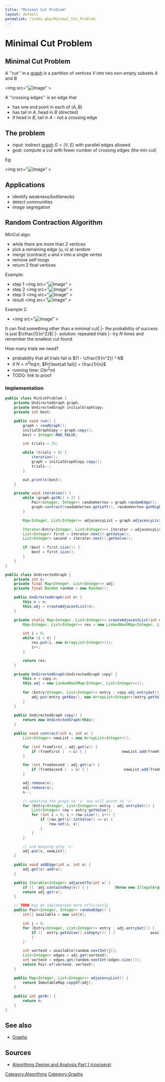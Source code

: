 ```yaml
---
title: "Minimal Cut Problem"
layout: default
permalink: /index.php/Minimal_Cut_Problem
---
```


# Minimal Cut Problem

## Minimal Cut Problem
A ''cut'' in a [graph](Graphs) is a partition of vertices $V$ into two non-empty subsets $A$ and $B$

<img src="<img src="https://raw.githubusercontent.com/alexeygrigorev/wiki-figures/master/legacy/31fvn7e3gpg82523n3cguh1sua.png" alt="Image">" \>

A ''crossing edges'' is an edge that
- has one end point in each of $(A, B)$
- has tail in $A$, head in $B$ (directed)
- if head in $B$, tail in $A$ - not a crossing edge

## The problem
- input: indirect [graph](Graphs) $G = (V, E)$ with parallel edges allowed
- goal: compute a cut with fewer number of crossing edges (the min cut)

Eg:

<img src="<img src="https://raw.githubusercontent.com/alexeygrigorev/wiki-figures/master/legacy/44dvh9gbo78ljnt0tmds5rv618.png" alt="Image">" \>

## Applications
- identify weakness/bottlenecks
- detect communities
- image segregation

## Random Contraction Algorithm

MinCut algo:
- while there are more than 2 vertices
- pick a remaining edge $(u, v)$ at random
- merge (contract) $u$ and $v$ into a single vertex
- remove self-loogs
- return 2 final vertices


Example:
- step 1 <img src="<img src="https://raw.githubusercontent.com/alexeygrigorev/wiki-figures/master/legacy/3lf26679cst0jm7hsug5h1hef2.png" alt="Image">" \>
- step 2 <img src="<img src="https://raw.githubusercontent.com/alexeygrigorev/wiki-figures/master/legacy/3rdg1jgvkna7mtb0gnu00vbkdg.png" alt="Image">" \>
- step 3 <img src="<img src="https://raw.githubusercontent.com/alexeygrigorev/wiki-figures/master/legacy/7j8r5op0949ctu5jmq03c1uf0m.png" alt="Image">" \>
- result <img src="<img src="https://raw.githubusercontent.com/alexeygrigorev/wiki-figures/master/legacy/5eoumts8f24v0ifjebqgjsumjr.png" alt="Image">" \>

Example 2:
- <img src="<img src="https://raw.githubusercontent.com/alexeygrigorev/wiki-figures/master/legacy/15f4s9iuk97l9qvnt171bqc904.png" alt="Image">" \>

It can find something other than a minimal cut|   |- the probability of success is just $\cfrac{1}{n^2}$|  |- solution: repeated trials |- try $N$ times and remember the smallest cut found


How many trials we need?
- probability that all trials fail is $(1 - \cfrac{1}{n^2}) ^ N$
- if $N = n^2 \log n$, $Pr[\text{all fail}] = \frac{1}{n}$
- running time: $\Omega(n^2 m)$
- TODO: link to proof


### Implementation
```java
public class MinCutProblem {
    private UndirectedGraph graph;
    private UndirectedGraph initialGraphCopy;
    private int best;

    public void run() {
        graph = readGraph();
        initialGraphCopy = graph.copy();
        best = Integer.MAX_VALUE;

        int trials = 25;

        while (trials > 0) {
            iteration();
            graph = initialGraphCopy.copy();
            trials--;
        }

        out.println(best);
    }

    private void iteration() {
        while (graph.getN() > 2) {
            Pair<Integer, Integer> randomVertex = graph.randomEdge();
            graph.contract(randomVertex.getLeft(), randomVertex.getRight());
        }

        Map<Integer, List<Integer>> adjacencyList = graph.adjacencyList();

        Iterator<Entry<Integer, List<Integer>>> iterator = adjacencyList.entrySet().iterator();
        List<Integer> first = iterator.next().getValue();
        List<Integer> second = iterator.next().getValue();

        if (best > first.size()) {
            best = first.size();
        }
    }
}
```

```java
public class UndirectedGraph {
    private int n;
    private final Map<Integer, List<Integer>> adj;
    private final Random random = new Random();

    public UndirectedGraph(int n) {
        this.n = n;
        this.adj = createAdjacentList(n);
    }

    private static Map<Integer, List<Integer>> createAdjacentList(int n) {
        Map<Integer, List<Integer>> res = new LinkedHashMap<Integer, List<Integer>>();

        int i = 0;
        while (i < n) {
            res.put(i, new ArrayList<Integer>());
            i++;
        }

        return res;
    }

    private UndirectedGraph(UndirectedGraph copy) {
        this.n = copy.n;
        this.adj = new LinkedHashMap<Integer, List<Integer>>();
        
        for (Entry<Integer, List<Integer>> entry : copy.adj.entrySet()) {
            adj.put(entry.getKey(), new ArrayList<Integer>(entry.getValue()));
        }
    }
    
    public UndirectedGraph copy() {
        return new UndirectedGraph(this);
    }

    public void contract(int v, int u) {
        List<Integer> newList = new ArrayList<Integer>();

        for (int fromFirst : adj.get(v)) {
            if (fromFirst |  = u) { |                newList.add(fromFirst); |            }
        }

        for (int fromSecond : adj.get(u)) {
            if (fromSecond |  = v) { |                newList.add(fromSecond); |            }
        }

        adj.remove(v);
        adj.remove(u);
        n--;

        // updating the graph so 'u' now will point to 'v'
        for (Entry<Integer, List<Integer>> entry : adj.entrySet()) {
            List<Integer> row = entry.getValue();
            for (int i = 0; i < row.size(); i++) {
                if (row.get(i).intValue() == u) {
                    row.set(i, v);
                }
            }
        }

        // and keeping only 'v'
        adj.put(v, newList);
    }

    public void addEdge(int v, int u) {
        adj.get(v).add(u);
    }

    public Iterable<Integer> adjacentTo(int v) {
        if (|  adj.containsKey(v)) { |            throw new IllegalArgumentException(v + " is already removed"); |        }
        return adj.get(v);
    }

    // TODO may be implemented more efficiently
    public Pair<Integer, Integer> randomEdge() {
        int[] available = new int[n];

        int j = 0;
        for (Entry<Integer, List<Integer>> entry : adj.entrySet()) {
            if (|  entry.getValue().isEmpty()) { |                available[j] = entry.getKey(); |                j++;
            }
        }

        int vertexU = available[random.nextInt(j)];
        List<Integer> edges = adj.get(vertexU);
        int vertexV = edges.get(random.nextInt(edges.size()));
        return Pair.of(vertexU, vertexV);
    }

    public Map<Integer, List<Integer>> adjacencyList() {
        return ImmutableMap.copyOf(adj);
    }
    
    public int getN() {
        return n;
    }
}
```

## See also
- [Graphs](Graphs)

## Sources
- [Algorithms Design and Analysis Part 1 (coursera)](Algorithms_Design_and_Analysis_Part_1_(coursera))

[Category:Algorithms](Category_Algorithms)
[Category:Graphs](Category_Graphs)